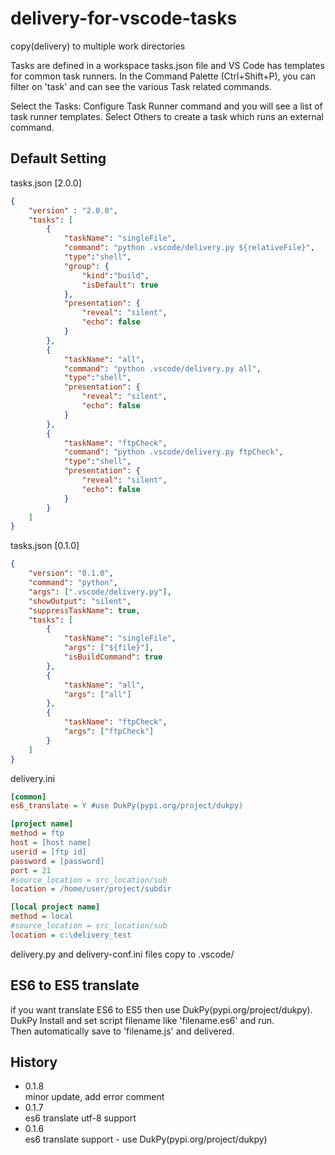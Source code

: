 # delivery-for-vscode-tasks
copy(delivery) to multiple work directories

Tasks are defined in a workspace tasks.json file and VS Code has templates for common task runners. In the Command Palette (Ctrl+Shift+P), you can filter on 'task' and can see the various Task related commands.

Select the Tasks: Configure Task Runner command and you will see a list of task runner templates. Select Others to create a task which runs an external command.

## Default Setting
tasks.json [2.0.0]
```json
{
    "version" : "2.0.0",
    "tasks": [
        {
            "taskName": "singleFile",
            "command": "python .vscode/delivery.py ${relativeFile}",
            "type":"shell",
            "group": {
                "kind":"build",
                "isDefault": true
            },
            "presentation": {
                "reveal": "silent",
                "echo": false
            }
        },
        {
            "taskName": "all",
            "command": "python .vscode/delivery.py all",
            "type":"shell",
            "presentation": {
                "reveal": "silent",
                "echo": false
            }
        },
        {
            "taskName": "ftpCheck",
            "command": "python .vscode/delivery.py ftpCheck",
            "type":"shell",
            "presentation": {
                "reveal": "silent",
                "echo": false
            }
        }
    ]
}
```

tasks.json [0.1.0]
```json
{
    "version": "0.1.0",
    "command": "python",
    "args": [".vscode/delivery.py"],
    "showOutput": "silent",
    "suppressTaskName": true,
    "tasks": [
        {
            "taskName": "singleFile",
            "args": ["${file}"],
            "isBuildCommand": true
        },
        {
            "taskName": "all",
            "args": ["all"]
        },
        {
            "taskName": "ftpCheck",
            "args": ["ftpCheck"]
        }
    ]
}
```

delivery.ini
```ini
[common]
es6_translate = Y #use DukPy(pypi.org/project/dukpy)

[project name]
method = ftp
host = [host name]
userid = [ftp id]
password = [password]
port = 21
#source_location = src_location/sub
location = /home/user/project/subdir

[local project name]
method = local
#source_location = src_location/sub
location = c:\delivery_test
```

delivery.py and delivery-conf.ini files copy to .vscode/

## ES6 to ES5 translate
if you want translate ES6 to ES5 then use DukPy(pypi.org/project/dukpy).   
DukPy Install and set script filename like 'filename.es6' and run.   
Then automatically save to 'filename.js' and delivered.

## History
- 0.1.8   
minor update, add error comment
- 0.1.7   
es6 translate utf-8 support
- 0.1.6   
es6 translate support - use DukPy(pypi.org/project/dukpy)